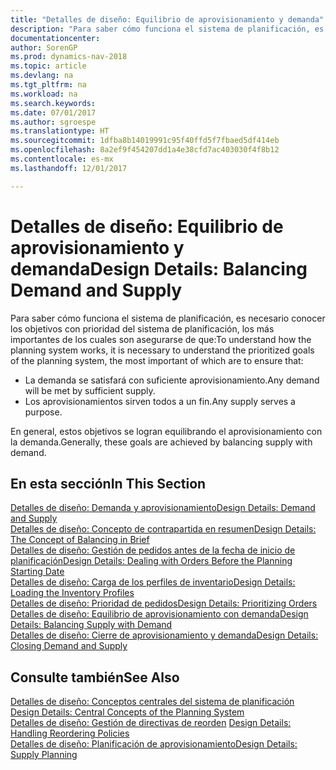 ```yaml
---
title: "Detalles de diseño: Equilibrio de aprovisionamiento y demanda"
description: "Para saber cómo funciona el sistema de planificación, es necesario conocer los objetivos con prioridad del sistema de planificación."
documentationcenter: 
author: SorenGP
ms.prod: dynamics-nav-2018
ms.topic: article
ms.devlang: na
ms.tgt_pltfrm: na
ms.workload: na
ms.search.keywords: 
ms.date: 07/01/2017
ms.author: sgroespe
ms.translationtype: HT
ms.sourcegitcommit: 1dfba8b14019991c95f40ffd5f7fbaed5df414eb
ms.openlocfilehash: 8a2ef9f454207dd1a4e38cfd7ac403030f4f8b12
ms.contentlocale: es-mx
ms.lasthandoff: 12/01/2017

---
```

# <a name="design-details-balancing-demand-and-supply"></a><span data-ttu-id="c81a6-103">Detalles de diseño: Equilibrio de aprovisionamiento y demanda</span><span class="sxs-lookup"><span data-stu-id="c81a6-103">Design Details: Balancing Demand and Supply</span></span>
<span data-ttu-id="c81a6-104">Para saber cómo funciona el sistema de planificación, es necesario conocer los objetivos con prioridad del sistema de planificación, los más importantes de los cuales son asegurarse de que:</span><span class="sxs-lookup"><span data-stu-id="c81a6-104">To understand how the planning system works, it is necessary to understand the prioritized goals of the planning system, the most important of which are to ensure that:</span></span>  

- <span data-ttu-id="c81a6-105">La demanda se satisfará con suficiente aprovisionamiento.</span><span class="sxs-lookup"><span data-stu-id="c81a6-105">Any demand will be met by sufficient supply.</span></span>  
- <span data-ttu-id="c81a6-106">Los aprovisionamientos sirven todos a un fin.</span><span class="sxs-lookup"><span data-stu-id="c81a6-106">Any supply serves a purpose.</span></span>  

<span data-ttu-id="c81a6-107">En general, estos objetivos se logran equilibrando el aprovisionamiento con la demanda.</span><span class="sxs-lookup"><span data-stu-id="c81a6-107">Generally, these goals are achieved by balancing supply with demand.</span></span>  

## <a name="in-this-section"></a><span data-ttu-id="c81a6-108">En esta sección</span><span class="sxs-lookup"><span data-stu-id="c81a6-108">In This Section</span></span>  
[<span data-ttu-id="c81a6-109">Detalles de diseño: Demanda y aprovisionamiento</span><span class="sxs-lookup"><span data-stu-id="c81a6-109">Design Details: Demand and Supply</span></span>](design-details-demand-and-supply.md)  
[<span data-ttu-id="c81a6-110">Detalles de diseño: Concepto de contrapartida en resumen</span><span class="sxs-lookup"><span data-stu-id="c81a6-110">Design Details: The Concept of Balancing in Brief</span></span>](design-details-the-concept-of-balancing-in-brief.md)  
[<span data-ttu-id="c81a6-111">Detalles de diseño: Gestión de pedidos antes de la fecha de inicio de planificación</span><span class="sxs-lookup"><span data-stu-id="c81a6-111">Design Details: Dealing with Orders Before the Planning Starting Date</span></span>](design-details-dealing-with-orders-before-the-planning-starting-date.md)  
[<span data-ttu-id="c81a6-112">Detalles de diseño: Carga de los perfiles de inventario</span><span class="sxs-lookup"><span data-stu-id="c81a6-112">Design Details: Loading the Inventory Profiles</span></span>](design-details-loading-the-inventory-profiles.md)  
[<span data-ttu-id="c81a6-113">Detalles de diseño: Prioridad de pedidos</span><span class="sxs-lookup"><span data-stu-id="c81a6-113">Design Details: Prioritizing Orders</span></span>](design-details-prioritizing-orders.md)  
[<span data-ttu-id="c81a6-114">Detalles de diseño: Equilibrio de aprovisionamiento con demanda</span><span class="sxs-lookup"><span data-stu-id="c81a6-114">Design Details: Balancing Supply with Demand</span></span>](design-details-balancing-supply-with-demand.md)  
[<span data-ttu-id="c81a6-115">Detalles de diseño: Cierre de aprovisionamiento y demanda</span><span class="sxs-lookup"><span data-stu-id="c81a6-115">Design Details: Closing Demand and Supply</span></span>](design-details-closing-demand-and-supply.md)  

## <a name="see-also"></a><span data-ttu-id="c81a6-116">Consulte también</span><span class="sxs-lookup"><span data-stu-id="c81a6-116">See Also</span></span>  
<span data-ttu-id="c81a6-117">[Detalles de diseño: Conceptos centrales del sistema de planificación](design-details-central-concepts-of-the-planning-system.md) </span><span class="sxs-lookup"><span data-stu-id="c81a6-117">[Design Details: Central Concepts of the Planning System](design-details-central-concepts-of-the-planning-system.md) </span></span>  
<span data-ttu-id="c81a6-118">[Detalles de diseño: Gestión de directivas de reorden](design-details-handling-reordering-policies.md) </span><span class="sxs-lookup"><span data-stu-id="c81a6-118">[Design Details: Handling Reordering Policies](design-details-handling-reordering-policies.md) </span></span>  
[<span data-ttu-id="c81a6-119">Detalles de diseño: Planificación de aprovisionamiento</span><span class="sxs-lookup"><span data-stu-id="c81a6-119">Design Details: Supply Planning</span></span>](design-details-supply-planning.md)

